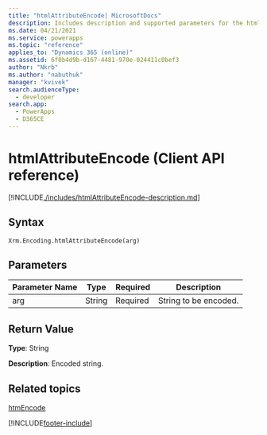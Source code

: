 ```yaml
---
title: "htmlAttributeEncode| MicrosoftDocs"
description: Includes description and supported parameters for the htmlAttributeEncode method.
ms.date: 04/21/2021
ms.service: powerapps
ms.topic: "reference"
applies_to: "Dynamics 365 (online)"
ms.assetid: 6f0b4d9b-d167-4481-970e-024411c0bef3
author: "Nkrb"
ms.author: "nabuthuk"
manager: "kvivek"
search.audienceType: 
  - developer
search.app: 
  - PowerApps
  - D365CE
---
```

# htmlAttributeEncode (Client API reference)



[!INCLUDE[./includes/htmlAttributeEncode-description.md](./includes/htmlAttributeEncode-description.md)] 

## Syntax

`Xrm.Encoding.htmlAttributeEncode(arg)`

## Parameters

|Parameter Name        | Type           | Required  |Description  |
| ------------- |-------------| -----|-----|
|arg        | String           | Required  |String to be encoded.  |


## Return Value

**Type**: String

**Description**: Encoded string.

## Related topics
[htmEncode](htmlEncode.md)

[!INCLUDE[footer-include](../../../../../includes/footer-banner.md)]